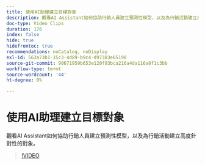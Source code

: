 ```yaml
---
title: 使用AI助理建立目標對象
description: 觀看AI Assistant如何協助行銷人員建立預測性模型，以及為行銷活動建立高度針對性的對象。
doc-type: Video Clips
duration: 176
index: false
hide: true
hidefromtoc: true
recommendations: noCatalog, noDisplay
exl-id: 563a73b1-15c3-4d89-b9c4-d97383e65190
source-git-commit: 90671959b653e120f93bca216a4da116a8f1c3bb
workflow-type: tm+mt
source-wordcount: '44'
ht-degree: 0%

---
```


# 使用AI助理建立目標對象

觀看AI Assistant如何協助行銷人員建立預測性模型，以及為行銷活動建立高度針對性的對象。

<!-- 62_OS512_3442427_175_creating-targeted-audiences-with-ai-assistant -->
>[!VIDEO](https://video.tv.adobe.com/v/3460198/?learn=on&enablevpops=true&captions=chi_hant)
